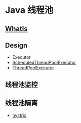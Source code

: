 # Java 线程池

## [WhatIs](WhatIs.md)

## Design
* Executor
* [ScheduledThreadPoolExecutor](ScheduledThreadPoolExecutor.md)
* [ThreadPoolExecutor](ThreadPoolExecutor.md)

## 线程池监控

## 线程池隔离
* [hystrix](https://www.jianshu.com/p/df1525d58c20)
